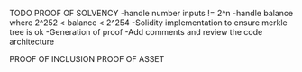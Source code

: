 TODO
PROOF OF SOLVENCY
-handle number inputs != 2^n
-handle balance where 2^252 < balance < 2^254
-Solidity implementation to ensure merkle tree is ok
-Generation of proof
-Add comments and review the code architecture

PROOF OF INCLUSION
PROOF OF ASSET
